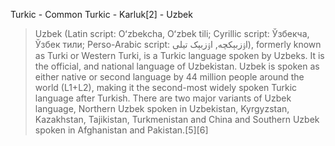 Turkic - Common Turkic - Karluk[2] - Uzbek

> Uzbek (Latin script: Oʻzbekcha, Oʻzbek tili; Cyrillic script: Ўзбекча, Ўзбек тили; Perso-Arabic script: اۉزبېکچە, اۉزبېک تیلی), formerly known as Turki or Western Turki, is a Turkic language spoken by Uzbeks. It is the official, and national language of Uzbekistan. Uzbek is spoken as either native or second language by 44 million people around the world (L1+L2), making it the second-most widely spoken Turkic language after Turkish. There are two major variants of Uzbek language, Northern Uzbek spoken in Uzbekistan, Kyrgyzstan, Kazakhstan, Tajikistan, Turkmenistan and China and Southern Uzbek spoken in Afghanistan and Pakistan.[5][6]